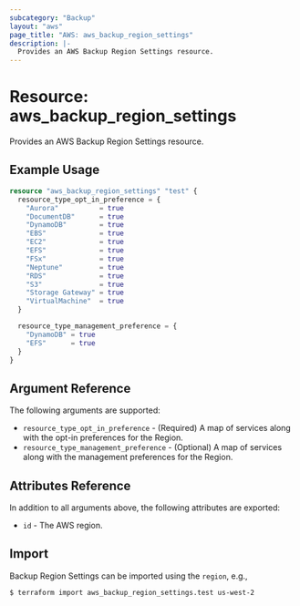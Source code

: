 ```yaml
---
subcategory: "Backup"
layout: "aws"
page_title: "AWS: aws_backup_region_settings"
description: |-
  Provides an AWS Backup Region Settings resource.
---
```


# Resource: aws_backup_region_settings

Provides an AWS Backup Region Settings resource.

## Example Usage

```terraform
resource "aws_backup_region_settings" "test" {
  resource_type_opt_in_preference = {
    "Aurora"          = true
    "DocumentDB"      = true
    "DynamoDB"        = true
    "EBS"             = true
    "EC2"             = true
    "EFS"             = true
    "FSx"             = true
    "Neptune"         = true
    "RDS"             = true
    "S3"              = true
    "Storage Gateway" = true
    "VirtualMachine"  = true
  }

  resource_type_management_preference = {
    "DynamoDB" = true
    "EFS"      = true
  }
}
```

## Argument Reference

The following arguments are supported:

* `resource_type_opt_in_preference` - (Required) A map of services along with the opt-in preferences for the Region.
* `resource_type_management_preference` - (Optional) A map of services along with the management preferences for the Region.

## Attributes Reference

In addition to all arguments above, the following attributes are exported:

* `id` - The AWS region.

## Import

Backup Region Settings can be imported using the `region`, e.g.,

```
$ terraform import aws_backup_region_settings.test us-west-2
```

